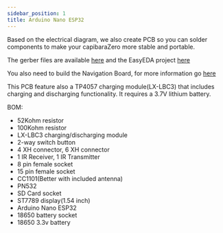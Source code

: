 ```yaml
---
sidebar_position: 1
title: Arduino Nano ESP32
---
```


Based on the electrical diagram, we also create PCB so you can solder components to make your capibaraZero more stable and portable.

The gerber files are available [here](https://github.com/CapibaraZero/resources/tree/main/PCB/Arduino_Nano_ESP32/Gerber_Arduino_Nano_ESP32_CapibaraZero_PCB_Arduino_Nano_ESP32_CapibaraZero_2024-04-09) and the EasyEDA project [here](https://github.com/CapibaraZero/resources/blob/main/PCB/Arduino_Nano_ESP32/PCB_Arduino_Nano_ESP32_CapibaraZero_2024-04-09.json)

You also need to build the Navigation Board, for more information go [here](/docs/docs/pcb/Navigation_Board)

This PCB feature also a TP4057 charging module(LX-LBC3) that includes charging and discharging functionality. It requires a 3.7V lithium battery.

BOM:

- 52Kohm resistor
- 100Kohm resistor
- LX-LBC3 charging/discharging module
- 2-way switch button
- 4 XH connector, 6 XH connector
- 1 IR Receiver, 1 IR Transmitter
- 8 pin female socket
- 15 pin female socket
- CC1101(Better with included antenna)
- PN532
- SD Card socket
- ST7789 display(1.54 inch)
- Arduino Nano ESP32
- 18650 battery socket
- 18650 3.3v battery